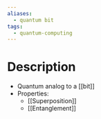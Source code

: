 ```yaml
---
aliases:
  - quantum bit
tags:
  - quantum-computing
---
```

# Description
- Quantum analog to a [[bit]]
- Properties:
	- [[Superposition]]
	- [[Entanglement]]